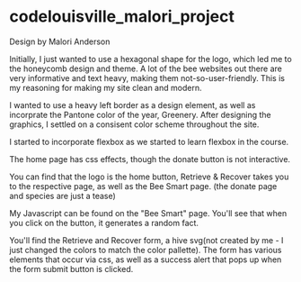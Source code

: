 # codelouisville_malori_project

Design by Malori Anderson

Initially, I just wanted to use a hexagonal shape for the logo, which led me to the honeycomb design and theme. A lot of the bee websites out there are very informative and text heavy, making them not-so-user-friendly. This is my reasoning for making my site clean and modern.

I wanted to use a heavy left border as a design element, as well as incorprate the Pantone color of the year, Greenery. After designing the graphics, I settled on a consisent color scheme throughout the site. 

I started to incorporate flexbox as we started to learn flexbox in the course.

The home page has css effects, though the donate button is not interactive.

You can find that the logo is the home button, Retrieve & Recover takes you to the respective page, as well as the Bee Smart page.
(the donate page and species are just a tease)

My Javascript can be found on the "Bee Smart" page. 
You'll see that when you click on the button, it generates a random fact.

You'll find the Retrieve and Recover form, a hive svg(not created by me - I just changed the colors to match the color pallette). The form has various elements that occur via css, as well as a success alert that pops up when the form submit button is clicked.
